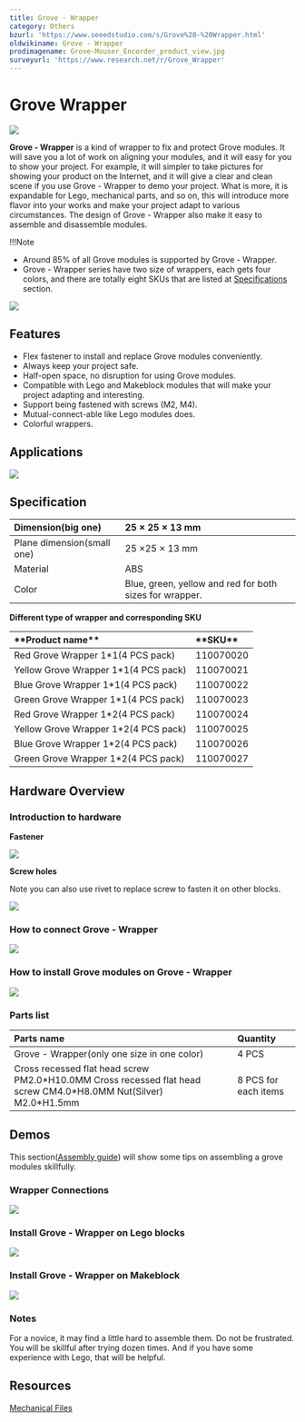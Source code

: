 ```yaml
---
title: Grove - Wrapper
category: Others
bzurl: 'https://www.seeedstudio.com/s/Grove%20-%20Wrapper.html'
oldwikiname: Grove - Wrapper
prodimagename: Grove-Mouser_Encorder_product_view.jpg
surveyurl: 'https://www.research.net/r/Grove_Wrapper'
---
```


# Grove Wrapper

![](https://github.com/SeeedDocument/Grove-Wrapper/raw/master/img/Grove-Mouser_Encorder_product_view.jpg)

**Grove - Wrapper** is a kind of wrapper to fix and protect Grove modules. It will save you a lot of work on aligning your modules, and it will easy for you to show your project. For example, it will simpler to take pictures for showing your product on the Internet, and it will give a clear and clean scene if you use Grove - Wrapper to demo your project. What is more, it is expandable for Lego, mechanical parts, and so on, this will introduce more flavor into your works and make your project adapt to various circumstances. The design of Grove - Wrapper also make it easy to assemble and disassemble modules.

!!!Note

* Around 85% of all Grove modules is supported by Grove - Wrapper.
* Grove - Wrapper series have two size of wrappers, each gets four colors, and there are totally eight SKUs that are listed at [Specifications](/Grove-Wrapper#Parts_list) section.

[![](https://github.com/SeeedDocument/Seeed-WiKi/raw/master/docs/images/300px-Get_One_Now_Banner-ragular.png)](https://www.seeedstudio.com/s/Grove%20-%20Wrapper.html)

## Features

* Flex fastener to install and replace Grove modules conveniently.
* Always keep your project safe.
* Half-open space, no disruption for using Grove modules.
* Compatible with Lego and Makeblock modules that will make your project adapting and interesting.
* Support being fastened with screws \(M2, M4\).
* Mutual-connect-able like Lego modules does.
* Colorful wrappers.

## Applications

![](https://github.com/SeeedDocument/Grove-Wrapper/raw/master/img/Grove-Mouser_Encorder_application_view.jpg)

## Specification

|  Dimension\(big one\) |  25 × 25 × 13 mm |
| :--- | :--- |
|  Plane dimension\(small one\) |  25 ×25 × 13 mm |
|  Material |  ABS |
|  Color |  Blue, green, yellow and red for both sizes for wrapper. |

**Different type of wrapper and corresponding SKU**

|  \*\*Product name\*\* |  \*\*SKU\*\* |
| :--- | :--- |
|  Red Grove Wrapper 1\*1\(4 PCS pack\) |  110070020 |
|  Yellow Grove Wrapper 1\*1\(4 PCS pack\) |  110070021 |
|  Blue Grove Wrapper 1\*1\(4 PCS pack\) |  110070022 |
|  Green Grove Wrapper 1\*1\(4 PCS pack\) |  110070023 |
|  Red Grove Wrapper 1\*2\(4 PCS pack\) |  110070024 |
|  Yellow Grove Wrapper 1\*2\(4 PCS pack\) |  110070025 |
|  Blue Grove Wrapper 1\*2\(4 PCS pack\) |  110070026 |
|  Green Grove Wrapper 1\*2\(4 PCS pack\) |  110070027 |

## Hardware Overview

### Introduction to hardware

**Fastener**

![](https://github.com/SeeedDocument/Grove-Wrapper/raw/master/img/Grove-Wrapper_fastener_location.jpg)

**Screw holes**

Note you can also use rivet to replace screw to fasten it on other blocks.

![](https://github.com/SeeedDocument/Grove-Wrapper/raw/master/img/Grove-Wrapper_screw_hole_loacation.jpg)

### How to connect Grove - Wrapper

![](https://github.com/SeeedDocument/Grove-Wrapper/raw/master/img/Grove-Wrapper_connection_manner.jpg)

### How to install Grove modules on Grove - Wrapper

![](https://github.com/SeeedDocument/Grove-Wrapper/raw/master/img/Grove-Wrapper_steps_to_install_Grove_modules_.jpg)

### **Parts list**

| Parts name |  Quantity |
| :--- | :--- |
| Grove - Wrapper\(only one size in one color\) |  4 PCS |
| Cross recessed flat head screw PM2.0\*H10.0MM Cross recessed flat head screw CM4.0\*H8.0MM Nut\(Silver\) M2.0\*H1.5mm |  8 PCS for each items |

## Demos

This section\([Assembly guide](https://github.com/SeeedDocument/Grove-Wrapper/raw/master/res/Assembly_guide.pdf)\) will show some tips on assembling a grove modules skillfully.

### Wrapper Connections

![](https://github.com/SeeedDocument/Grove-Wrapper/raw/master/img/Grove-Wrapper_connect_each_other.jpg)

### Install Grove - Wrapper on Lego blocks

![](https://github.com/SeeedDocument/Grove-Wrapper/raw/master/img/Grove-Wrapper_installed_on_Lego.jpg)

### Install Grove - Wrapper on Makeblock

![](https://github.com/SeeedDocument/Grove-Wrapper/raw/master/img/Grove-Wrapper_installed_on_Makeblock.jpg)

### Notes

For a novice, it may find a little hard to assemble them. Do not be frustrated. You will be skillful after trying dozen times. And if you have some experience with Lego, that will be helpful.

## Resources

[Mechanical Files](https://github.com/SeeedDocument/Grove-Wrapper/raw/master/res/Mechanical_Diagram.zip)

